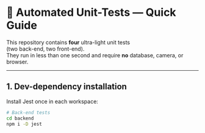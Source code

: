 # 📑 Automated Unit-Tests — Quick Guide

This repository contains **four** ultra-light unit tests  
(two back-end, two front-end).  
They run in less than one second and require **no** database, camera, or browser.

---

## 1. Dev-dependency installation

Install Jest once in each workspace:

```bash
# Back-end tests
cd backend
npm i -D jest
```
